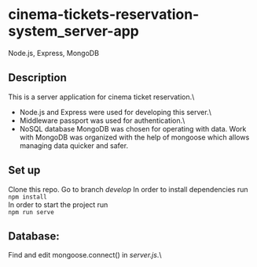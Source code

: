 # cinema-tickets-reservation-system_server-app

Node.js, Express, MongoDB

## Description

This is a server application for cinema ticket reservation.\
* Node.js and Express were used for developing this server.\
* Middleware passport was used for authentication.\
* NoSQL database MongoDB was chosen for operating with data. Work with MongoDB was organized with the help of mongoose which allows managing data quicker and safer.

## Set up

Clone this repo. 
Go to branch *develop*
In order to install dependencies run\
```npm install```\
In order to start the project run  
```npm run serve```

## Database:

Find and edit mongoose.connect() in *server.js*.\
 
